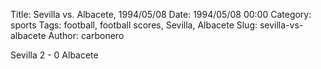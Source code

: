 Title: Sevilla vs. Albacete, 1994/05/08
Date: 1994/05/08 00:00
Category: sports
Tags: football, football scores, Sevilla, Albacete
Slug: sevilla-vs-albacete
Author: carbonero


Sevilla 2 - 0 Albacete
